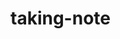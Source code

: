 # taking-note
                                                                                                                                                                                                                                                                            